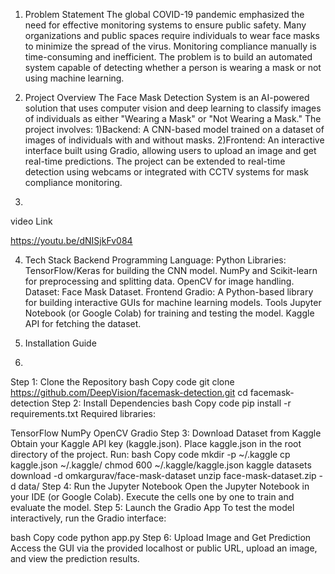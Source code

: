 

1. Problem Statement
The global COVID-19 pandemic emphasized the need for effective monitoring systems to ensure public safety. Many organizations and public spaces require individuals to wear face masks to minimize
 the spread of the virus. Monitoring compliance manually is time-consuming and inefficient. The problem is to build an automated system capable of detecting whether a person is wearing a mask or not
 using machine learning.


2. Project Overview
The Face Mask Detection System is an AI-powered solution that uses computer vision and deep learning to classify images of individuals as either "Wearing a Mask" or "Not Wearing a Mask." The project involves:
1)Backend: A CNN-based model trained on a dataset of images of individuals with and without masks.
2)Frontend: An interactive interface built using Gradio, allowing users to upload an image and get real-time predictions.
The project can be extended to real-time detection using webcams or integrated with CCTV systems for mask compliance monitoring.

3)
video Link

https://youtu.be/dNISjkFv084




4. Tech Stack
Backend
Programming Language: Python
Libraries:
TensorFlow/Keras for building the CNN model.
NumPy and Scikit-learn for preprocessing and splitting data.
OpenCV for image handling.
Dataset: Face Mask Dataset.
Frontend
Gradio: A Python-based library for building interactive GUIs for machine learning models.
Tools
Jupyter Notebook (or Google Colab) for training and testing the model.
Kaggle API for fetching the dataset.


5. Installation Guide
6. 
Step 1: Clone the Repository
bash
Copy code
git clone https://github.com/DeepVision/facemask-detection.git
cd facemask-detection
Step 2: Install Dependencies
bash
Copy code
pip install -r requirements.txt
Required libraries:

TensorFlow
NumPy
OpenCV
Gradio
Step 3: Download Dataset from Kaggle
Obtain your Kaggle API key (kaggle.json).
Place kaggle.json in the root directory of the project.
Run:
bash
Copy code
mkdir -p ~/.kaggle
cp kaggle.json ~/.kaggle/
chmod 600 ~/.kaggle/kaggle.json
kaggle datasets download -d omkargurav/face-mask-dataset
unzip face-mask-dataset.zip -d data/
Step 4: Run the Jupyter Notebook
Open the Jupyter Notebook in your IDE (or Google Colab).
Execute the cells one by one to train and evaluate the model.
Step 5: Launch the Gradio App
To test the model interactively, run the Gradio interface:

bash
Copy code
python app.py
Step 6: Upload Image and Get Prediction
Access the GUI via the provided localhost or public URL, upload an image, and view the prediction results.
